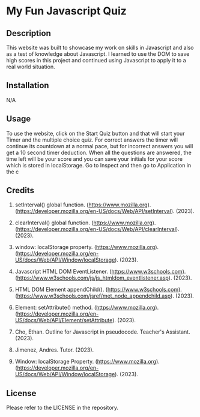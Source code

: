 # My Fun Javascript Quiz

## Description

This website was built to showcase my work on skills in Javascript and also as a test of knowledge about Javascript. I learned to use the DOM to save high scores in this project and continued using Javascript to apply it to a real world situation. 

## Installation

N/A

## Usage

To use the website, click on the Start Quiz button and that will start your Timer and the multiple choice quiz. For correct answers the timer will continue its countdown at a normal pace, but for incorrect answers you will get a 10 second timer deduction. When all the questions are answered, the time left will be your score and you can save your initials for your score which is stored in localStorage. Go to Inspect and then go to Application in the c

## Credits

1. setInterval() global function. (https://www.mozilla.org). (https://developer.mozilla.org/en-US/docs/Web/API/setInterval). (2023).

2. clearInterval() global function. (https://www.mozilla.org). (https://developer.mozilla.org/en-US/docs/Web/API/clearInterval). (2023).

3. window: localStorage property. (https://www.mozilla.org). (https://developer.mozilla.org/en-US/docs/Web/API/Window/localStorage). (2023).

4. Javascript HTML DOM EventListener. (https://www.w3schools.com). (https://www.w3schools.com/js/js_htmldom_eventlistener.asp). (2023).

5. HTML DOM Element appendChild(). (https://www.w3schools.com). (https://www.w3schools.com/jsref/met_node_appendchild.asp). (2023).

6. Element: setAttribute() method. (https://www.mozilla.org). (https://developer.mozilla.org/en-US/docs/Web/API/Element/setAttribute). (2023).

7. Cho, Ethan. Outline for Javascript in pseudocode. Teacher's Assistant. (2023).

8. Jimenez, Andres. Tutor. (2023).

9. Window: localStorage Property. (https://www.mozilla.org). (https://developer.mozilla.org/en-US/docs/Web/API/Window/localStorage). (2023).

## License

Please refer to the LICENSE in the repository.
